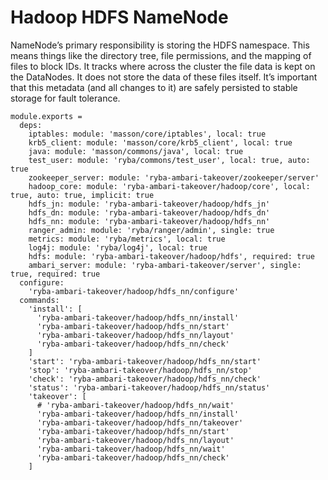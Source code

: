 
# Hadoop HDFS NameNode

NameNode’s primary responsibility is storing the HDFS namespace. This means things
like the directory tree, file permissions, and the mapping of files to block
IDs. It tracks where across the cluster the file data is kept on the DataNodes. It
does not store the data of these files itself. It’s important that this metadata
(and all changes to it) are safely persisted to stable storage for fault tolerance.

    module.exports =
      deps:
        iptables: module: 'masson/core/iptables', local: true
        krb5_client: module: 'masson/core/krb5_client', local: true
        java: module: 'masson/commons/java', local: true
        test_user: module: 'ryba/commons/test_user', local: true, auto: true
        zookeeper_server: module: 'ryba-ambari-takeover/zookeeper/server'
        hadoop_core: module: 'ryba-ambari-takeover/hadoop/core', local: true, auto: true, implicit: true
        hdfs_jn: module: 'ryba-ambari-takeover/hadoop/hdfs_jn'
        hdfs_dn: module: 'ryba-ambari-takeover/hadoop/hdfs_dn'
        hdfs_nn: module: 'ryba-ambari-takeover/hadoop/hdfs_nn'
        ranger_admin: module: 'ryba/ranger/admin', single: true
        metrics: module: 'ryba/metrics', local: true
        log4j: module: 'ryba/log4j', local: true
        hdfs: module: 'ryba-ambari-takeover/hadoop/hdfs', required: true
        ambari_server: module: 'ryba-ambari-takeover/server', single: true, required: true
      configure:
        'ryba-ambari-takeover/hadoop/hdfs_nn/configure'
      commands:
        'install': [
          'ryba-ambari-takeover/hadoop/hdfs_nn/install'
          'ryba-ambari-takeover/hadoop/hdfs_nn/start'
          'ryba-ambari-takeover/hadoop/hdfs_nn/layout'
          'ryba-ambari-takeover/hadoop/hdfs_nn/check'
        ]
        'start': 'ryba-ambari-takeover/hadoop/hdfs_nn/start'
        'stop': 'ryba-ambari-takeover/hadoop/hdfs_nn/stop'
        'check': 'ryba-ambari-takeover/hadoop/hdfs_nn/check'
        'status': 'ryba-ambari-takeover/hadoop/hdfs_nn/status'
        'takeover': [
          # 'ryba-ambari-takeover/hadoop/hdfs_nn/wait'
          'ryba-ambari-takeover/hadoop/hdfs_nn/install'
          'ryba-ambari-takeover/hadoop/hdfs_nn/takeover'
          'ryba-ambari-takeover/hadoop/hdfs_nn/start'
          'ryba-ambari-takeover/hadoop/hdfs_nn/layout'
          'ryba-ambari-takeover/hadoop/hdfs_nn/wait'
          'ryba-ambari-takeover/hadoop/hdfs_nn/check'
        ]

[keys]: https://github.com/apache/hadoop-common/blob/trunk/hadoop-hdfs-project/hadoop-hdfs/src/main/java/org/apache/hadoop/hdfs/DFSConfigKeys.java
